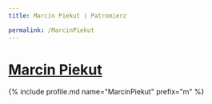 ```yaml
---
title: Marcin Piekut | Patromierz

permalink: /MarcinPiekut
---
```


# [Marcin Piekut](https://patronite.pl/MarcinPiekut)

{% include profile.md name="MarcinPiekut" prefix="m" %}
